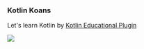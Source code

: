 ### Kotlin Koans

Let's learn Kotlin by <a href="https://blog.jetbrains.com/kotlin/2016/03/kotlin-educational-plugin/" target="_blank">Kotlin Educational Plugin</a>

<img src="http://i.imgur.com/zjT1BNO.png" />
